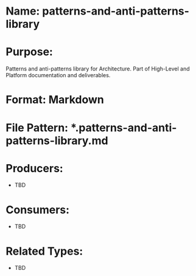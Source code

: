 # Name: patterns-and-anti-patterns-library

# Purpose:
Patterns and anti-patterns library for Architecture. Part of High-Level and Platform documentation and deliverables.

# Format: Markdown

# File Pattern: *.patterns-and-anti-patterns-library.md

# Producers:
- TBD

# Consumers:
- TBD

# Related Types:
- TBD
